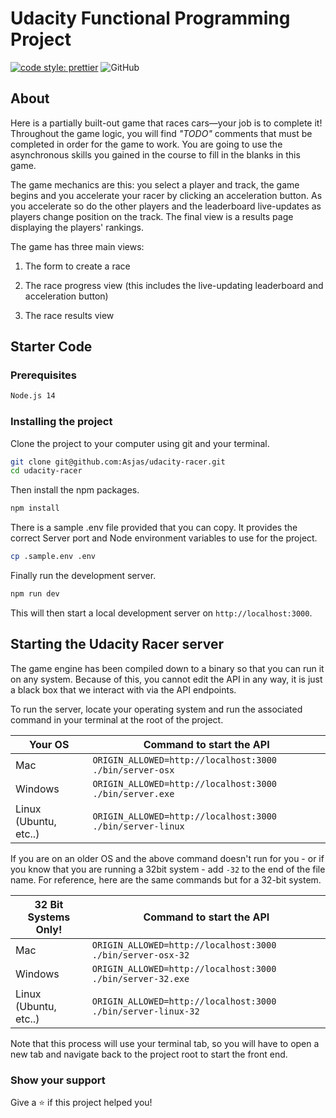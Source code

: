 # Udacity Functional Programming Project

[![code style: prettier](https://img.shields.io/badge/code_style-prettier-ff69b4.svg)](https://github.com/prettier/prettier)
![GitHub](https://img.shields.io/github/license/Asjas/udacity-racer.svg?color=informational)

## About

Here is a partially built-out game that races cars—your job is to complete it! Throughout the game logic, you will find _"TODO"_ comments that must be completed in order for the game to work. You are going to use the asynchronous skills you gained in the course to fill in the blanks in this game.

The game mechanics are this: you select a player and track, the game begins and you accelerate your racer by clicking an acceleration button. As you accelerate so do the other players and the leaderboard live-updates as players change position on the track. The final view is a results page displaying the players' rankings.

The game has three main views:

1. The form to create a race

2. The race progress view (this includes the live-updating leaderboard and acceleration button)

3. The race results view

## Starter Code

### Prerequisites

```sh
Node.js 14
```

### Installing the project

Clone the project to your computer using git and your terminal.

```sh
git clone git@github.com:Asjas/udacity-racer.git
cd udacity-racer
```

Then install the npm packages.

```sh
npm install
```

There is a sample .env file provided that you can copy. It provides the correct Server port and Node environment variables to use for the project.

```sh
cp .sample.env .env
```

Finally run the development server.

```sh
npm run dev
```

This will then start a local development server on `http://localhost:3000`.

## Starting the Udacity Racer server

The game engine has been compiled down to a binary so that you can run it on any system. Because of this, you cannot edit the API in any way, it is just a black box that we interact with via the API endpoints.

To run the server, locate your operating system and run the associated command in your terminal at the root of the project.

| Your OS               | Command to start the API                                  |
| --------------------- | --------------------------------------------------------- |
| Mac                   | `ORIGIN_ALLOWED=http://localhost:3000 ./bin/server-osx`   |
| Windows               | `ORIGIN_ALLOWED=http://localhost:3000 ./bin/server.exe`   |
| Linux (Ubuntu, etc..) | `ORIGIN_ALLOWED=http://localhost:3000 ./bin/server-linux` |

If you are on an older OS and the above command doesn't run for you - or if you know that you are running a 32bit system - add `-32` to the end of the file name. For reference, here are the same commands but for a 32-bit system.

| 32 Bit Systems Only!  | Command to start the API                                     |
| --------------------- | ------------------------------------------------------------ |
| Mac                   | `ORIGIN_ALLOWED=http://localhost:3000 ./bin/server-osx-32`   |
| Windows               | `ORIGIN_ALLOWED=http://localhost:3000 ./bin/server-32.exe`   |
| Linux (Ubuntu, etc..) | `ORIGIN_ALLOWED=http://localhost:3000 ./bin/server-linux-32` |

Note that this process will use your terminal tab, so you will have to open a new tab and navigate back to the project root to start the front end.

### Show your support

Give a ⭐️ if this project helped you!
